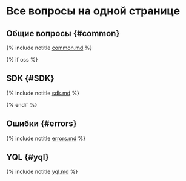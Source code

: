 # Все вопросы на одной странице

## Общие вопросы {#common}

{% include notitle [common.md](../common.md) %}

{% if oss %}

## SDK {#SDK}

{% include notitle [sdk.md](../sdk.md) %}

{% endif %}

## Ошибки {#errors}

{% include notitle [errors.md](../errors.md) %}

## YQL {#yql}

{% include notitle [yql.md](../yql.md) %}

